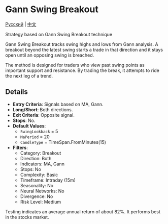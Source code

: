 # Gann Swing Breakout
[Русский](README_ru.md) | [中文](README_cn.md)
 
Strategy based on Gann Swing Breakout technique

Gann Swing Breakout tracks swing highs and lows from Gann analysis. A breakout beyond the latest swing starts a trade in that direction and it stays open until an opposing swing is breached.

The method is designed for traders who view past swing points as important support and resistance. By trading the break, it attempts to ride the next leg of a trend.


## Details

- **Entry Criteria**: Signals based on MA, Gann.
- **Long/Short**: Both directions.
- **Exit Criteria**: Opposite signal.
- **Stops**: No.
- **Default Values**:
  - `SwingLookback` = 5
  - `MaPeriod` = 20
  - `CandleType` = TimeSpan.FromMinutes(15)
- **Filters**:
  - Category: Breakout
  - Direction: Both
  - Indicators: MA, Gann
  - Stops: No
  - Complexity: Basic
  - Timeframe: Intraday (15m)
  - Seasonality: No
  - Neural Networks: No
  - Divergence: No
  - Risk Level: Medium

Testing indicates an average annual return of about 82%. It performs best in the stocks market.
